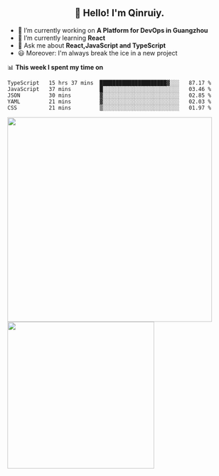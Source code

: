 <h2 align="center">👋 Hello! I'm Qinruiy.</h2>


- 🔭 I’m currently working on **A Platform for DevOps in Guangzhou**
- 🌱 I’m currently learning **React**
- 💬 Ask me about **React,JavaScript and TypeScript**
- 😃 Moreover: I'm always break the ice in a new project

📊 **This week I spent my time on**

<!--START_SECTION:waka-->
```text
TypeScript   15 hrs 37 mins  █████████████████████▓░░░   87.17 % 
JavaScript   37 mins         █░░░░░░░░░░░░░░░░░░░░░░░░   03.46 % 
JSON         30 mins         ▓░░░░░░░░░░░░░░░░░░░░░░░░   02.85 % 
YAML         21 mins         ▓░░░░░░░░░░░░░░░░░░░░░░░░   02.03 % 
CSS          21 mins         ▒░░░░░░░░░░░░░░░░░░░░░░░░   01.97 % 
```
<!--END_SECTION:waka-->

<p>
<img align="left" width="460" src="https://github-readme-stats.vercel.app/api?username=Qinruiy&custom_title=Qrinruiy's Github Stats&theme=graywhite&hide_border=true"/> <img align="left" width="330" src="https://github-readme-stats.vercel.app/api/top-langs/?username=Qinruiy&layout=compact&theme=graywhite&hide_border=true"/>
</p>
